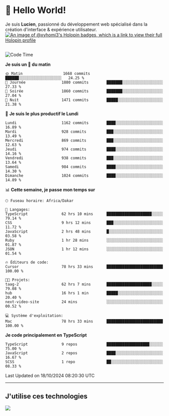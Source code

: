 # 👋 Hello World!

Je suis **Lucien**, passionné du développement web spécialisé dans la création d'interface & expérience utilisateur.
[![An image of @xyhomi3's Holopin badges, which is a link to view their full Holopin profile](https://holopin.me/xyhomi3)](https://holopin.io/@xyhomi3)

##

<!--START_SECTION:waka-->
![Code Time](http://img.shields.io/badge/Code%20Time-2%2C336%20hrs%2040%20mins-blue)

**Je suis un 🐤 du matin** 

```text
🌞 Matin                  1668 commits        ██████░░░░░░░░░░░░░░░░░░░   24.25 % 
🌆 Journée                1880 commits        ███████░░░░░░░░░░░░░░░░░░   27.33 % 
🌃 Soirée                 1860 commits        ███████░░░░░░░░░░░░░░░░░░   27.04 % 
🌙 Nuit                   1471 commits        █████░░░░░░░░░░░░░░░░░░░░   21.38 % 
```
📅 **Je suis le plus productif le Lundi** 

```text
Lundi                    1162 commits        ████░░░░░░░░░░░░░░░░░░░░░   16.89 % 
Mardi                    928 commits         ███░░░░░░░░░░░░░░░░░░░░░░   13.49 % 
Mercredi                 869 commits         ███░░░░░░░░░░░░░░░░░░░░░░   12.63 % 
Jeudi                    974 commits         ████░░░░░░░░░░░░░░░░░░░░░   14.16 % 
Vendredi                 938 commits         ███░░░░░░░░░░░░░░░░░░░░░░   13.64 % 
Samedi                   984 commits         ████░░░░░░░░░░░░░░░░░░░░░   14.30 % 
Dimanche                 1024 commits        ████░░░░░░░░░░░░░░░░░░░░░   14.89 % 
```


📊 **Cette semaine, je passe mon temps sur** 

```text
🕑︎ Fuseau horaire: Africa/Dakar

💬 Langages: 
TypeScript               62 hrs 10 mins      ████████████████████░░░░░   79.14 % 
CSS                      9 hrs 12 mins       ███░░░░░░░░░░░░░░░░░░░░░░   11.72 % 
JavaScript               2 hrs 48 mins       █░░░░░░░░░░░░░░░░░░░░░░░░   03.58 % 
Ruby                     1 hr 28 mins        ░░░░░░░░░░░░░░░░░░░░░░░░░   01.87 % 
JSON                     1 hr 12 mins        ░░░░░░░░░░░░░░░░░░░░░░░░░   01.54 % 

🔥 Éditeurs de code: 
Cursor                   78 hrs 33 mins      █████████████████████████   100.00 % 

🐱‍💻 Projets: 
taag-2                   62 hrs 7 mins       ████████████████████░░░░░   79.08 % 
hub                      16 hrs 1 min        █████░░░░░░░░░░░░░░░░░░░░   20.40 % 
next-video-site          24 mins             ░░░░░░░░░░░░░░░░░░░░░░░░░   00.52 % 

💻 Système d'exploitation: 
Mac                      78 hrs 33 mins      █████████████████████████   100.00 % 
```

**Je code principalement en TypeScript** 

```text
TypeScript               9 repos             ███████████████████░░░░░░   75.00 % 
JavaScript               2 repos             ████░░░░░░░░░░░░░░░░░░░░░   16.67 % 
SCSS                     1 repo              ██░░░░░░░░░░░░░░░░░░░░░░░   08.33 % 
```




 Last Updated on 18/10/2024 08:20:30 UTC
<!--END_SECTION:waka-->
---

## J'utilise ces technologies

<p align="left">
  <a href="https://skillicons.dev">
    <img src="https://skillicons.dev/icons?i=ts,js,md,scss,tailwind,react,docker,express,astro,vite,nextjs,vercel,figma,ableton" />
  </a>
</p>

